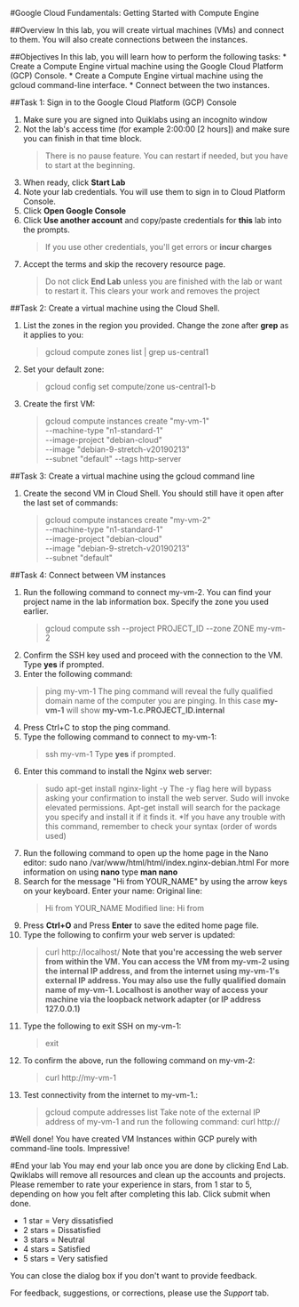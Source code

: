 #Google Cloud Fundamentals: Getting Started with Compute Engine

##Overview
In this lab, you will create virtual machines (VMs) and connect to them. You will also create connections between the instances.

##Objectives
In this lab, you will learn how to perform the following tasks:
    * Create a Compute Engine virtual machine using the Google Cloud Platform (GCP) Console.
    * Create a Compute Engine virtual machine using the gcloud command-line interface.
    * Connect between the two instances.

##Task 1: Sign in to the Google Cloud Platform (GCP) Console

1. Make sure you are signed into Quiklabs using an incognito window
2. Not the lab's access time (for example 2:00:00 [2 hours]) and make sure you can finish in that time block. 
    >There is no pause feature. You can restart if needed, but you have to start at the beginning.
3. When ready, click **Start Lab**
4. Note your lab credentials. You will use them to sign in to Cloud Platform Console.
5. Click **Open Google Console**
6. Click **Use another account** and copy/paste credentials for **this** lab into the prompts.
    >If you use other credentials, you'll get errors or **incur charges**
7. Accept the terms and skip the recovery resource page.
    >Do not click **End Lab** unless you are finished with the lab or want to restart it. This clears your work and removes the project

##Task 2: Create a virtual machine using the Cloud Shell.

1. List the zones in the region you provided. Change the zone after **grep** as it applies to you:
    >gcloud compute zones list | grep us-central1
2. Set your default zone:
    >gcloud config set compute/zone us-central1-b
3. Create the first VM:
    >gcloud compute instances create "my-vm-1" \
    >--machine-type "n1-standard-1" \
    >--image-project "debian-cloud" \
    >--image "debian-9-stretch-v20190213" \
    >--subnet "default"
    >--tags http-server

##Task 3: Create a virtual machine using the gcloud command line
1. Create the second VM in Cloud Shell. You should still have it open after the last set of commands:
    >gcloud compute instances create "my-vm-2" \
    >--machine-type "n1-standard-1" \
    >--image-project "debian-cloud" \
    >--image "debian-9-stretch-v20190213" \
    >--subnet "default"

##Task 4: Connect between VM instances
1. Run the following command to connect my-vm-2. You can find your project name in the lab information box. Specify the zone you used earlier.
    >gcloud compute ssh --project PROJECT_ID --zone ZONE my-vm-2
2. Confirm the SSH key used and proceed with the connection to the VM. Type **yes** if prompted.
3. Enter the following command:
    >ping my-vm-1
    The ping command will reveal the fully qualified domain name of the computer you are pinging. In this case **my-vm-1** will show **my-vm-1.c.PROJECT_ID.internal**
4. Press Ctrl+C to stop the ping command.
5. Type the following command to connect to my-vm-1:
    >ssh my-vm-1
    Type **yes** if prompted.
6. Enter this command to install the Nginx web server:
    >sudo apt-get install nginx-light -y
    The -y flag here will bypass asking your confirmation to install the web server. 
    Sudo will invoke elevated permissions. 
    Apt-get install will search for the package you specify and install it if it finds it.
    *If you have any trouble with this command, remember to check your syntax (order of words used)
7. Run the following command to open up the home page in the Nano editor:
    sudo nano /var/www/html/html/index.nginx-debian.html
    For more information on using **nano** type **man nano**
8. Search for the message "Hi from YOUR_NAME" by using the arrow keys on your keyboard. Enter your name:
    Original line:
    >Hi from YOUR_NAME
    Modified line:
    >Hi from <your name here>
9. Press **Ctrl+O** and Press **Enter** to save the edited home page file.
10. Type the following to confirm your web server is updated:
    >curl http://localhost/
    **Note that you're accessing the web server from within the VM. You can access the VM from my-vm-2 using the internal IP address, and from the internet using my-vm-1's external IP address. You may also use the fully qualified domain name of my-vm-1. Localhost is another way of access your machine via the loopback network adapter (or IP address 127.0.0.1)**
11. Type the following to exit SSH on my-vm-1:
    >exit
12. To confirm the above, run the following command on my-vm-2:
    >curl http://my-vm-1
13. Test connectivity from the internet to my-vm-1.:
    >gcloud compute addresses list
    Take note of the external IP address of my-vm-1 and run the following command:
    >curl http://<my-vm-1-external-ip-address>

#Well done!
You have created VM Instances within GCP purely with command-line tools. Impressive!

#End your lab
You may end your lab once you are done by clicking End Lab. Qwiklabs will remove all resources and clean up the accounts and projects. Please remember to rate your experience in stars, from 1 star to 5, depending on how you felt after completing this lab.
Click submit when done.

* 1 star = Very dissatisfied
* 2 stars = Dissatisfied
* 3 stars = Neutral
* 4 stars = Satisfied
* 5 stars = Very satisfied

You can close the dialog box if you don't want to provide feedback.

For feedback, suggestions, or corrections, please use the *Support* tab.